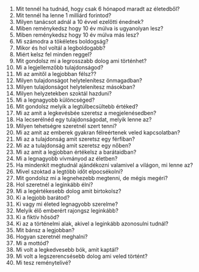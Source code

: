 1. Mit tennél ha tudnád, hogy csak 6 hónapod maradt az életedből?
2. Mit tennél ha lenne 1 milliárd forintod?
3. Milyen tanácsot adnál a 10 évvel ezelőtti énednek?
4. Miben reménykedsz hogy 10 év múlva is ugyanolyan lesz?
5. Miben reménykedsz hogy 10 év múlva más lesz?
6. Mi számodra a tökéletes boldogság?
7. Mikor és hol voltál a legboldogabb?
8. Miért kelsz fel minden reggel?
9. Mit gondolsz mi a legrosszabb dolog ami történhet?
10. Mi a legjellemzőbb tulajdonságod?
11. Mi az amitől a legjobban félsz??
12. Milyen tulajdonságot helytelenítesz önmagadban?
13. Milyen tulajdonságot helytelenítesz másokban?
14. Milyen helyzetekben szoktál hazduni?
15. Mi a legnagyobb különcséged?
16. Mit gondolsz melyik a legtúlbecsültebb értéked?
17. Mi az amit a legkevésbée szeretsz a megjelenésedben?
18. Ha lecserélnéd egy tulajdonságodat, melyik lenne az?
19. Milyen tehetségre szeretnél szert tenni?
20. Mi az amit az emberek gyakran félreértenek veled kapcsolatban?
21. Mi az a tulajdonság amit szeretsz egy férfiban?
22. Mi az a tulajdonság amit szeretsz egy nőben?
23. Mi az amit a legjobban értékelsz a barátaidban?
24. Mi a legnagyobb vívmányod az életben?
25. Ha mindenkit megtudnál ajándékozni valamivel a világon, mi lenne az?
26. Mivel szoktad a legtöbb időt elpocsékolni?
27. Mit gondolsz mi a legnehezebb megtenni, de mégis megéri?
28. Hol szeretnél a leginkább élni?
29. Mi a legértékesebb dolog amit birtokolsz?
30. Ki a legjobb barátod?
31. Ki vagy mi életed legnagyobb szerelme?
32. Melyik élő emberért rajongsz leginkább?
33. Ki a fiktív hősöd?
34. Ki az a történelmi alak, akivel a leginkább azonosulni tudnál?
35. Mit bánsz a legjobban?
36. Hogyan szeretnél meghalni?
37. Mi a mottód?
38. Mi volt a legkedvesebb bók, amit kaptál?
39. Mi volt a legszerencsésebb dolog ami veled történt?
40. Mi tesz reménytelivé?

